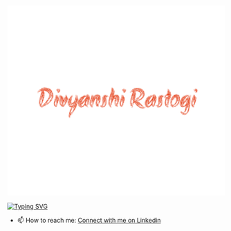 <p align="center">
      <img src="assets/divyanshi.png" alt="Image" width="662px" height: />
</p>

[![Typing SVG](https://readme-typing-svg.demolab.com?font=Akronim&size=30&pause=1000&color=E6431D&center=true&vCenter=true&random=false&width=980&height=70&lines=5%2B+years+of+work+experience;Teacher+and+Speaker;Frontend+web+and+app+developer;Web+Accessibility;React%2C+Typescript%2C+Next+and+JavaScript+enthusiastic)](https://git.io/typing-svg)

- 📫 How to reach me: [Connect with me on Linkedin](https://www.linkedin.com/in/divya5rastogi/)

<!--
**Divya-5/divyanshirastogi** is a ✨ _special_ ✨ repository because its `README.md` (this file) appears on your GitHub profile.

Here are some ideas to get you started:

- 🔭 I’m currently working on ...
- 🌱 I’m currently learning ...
- 👯 I’m looking to collaborate on ...
- 🤔 I’m looking for help with ...
- 💬 Ask me about ...
- 📫 How to reach me: ...
- 😄 Pronouns: ...
- ⚡ Fun fact: ...
-->
